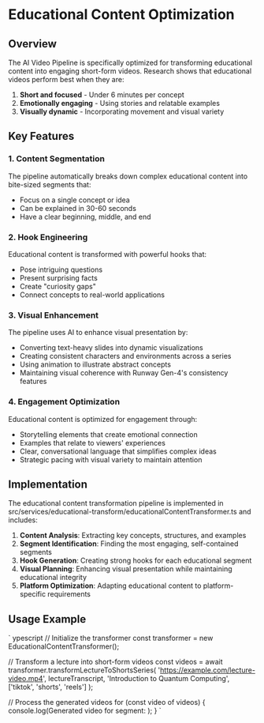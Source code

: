 ﻿# Educational Content Optimization

## Overview

The AI Video Pipeline is specifically optimized for transforming educational content into engaging short-form videos. Research shows that educational videos perform best when they are:

1. **Short and focused** - Under 6 minutes per concept
2. **Emotionally engaging** - Using stories and relatable examples
3. **Visually dynamic** - Incorporating movement and visual variety

## Key Features

### 1. Content Segmentation

The pipeline automatically breaks down complex educational content into bite-sized segments that:
- Focus on a single concept or idea
- Can be explained in 30-60 seconds
- Have a clear beginning, middle, and end

### 2. Hook Engineering

Educational content is transformed with powerful hooks that:
- Pose intriguing questions
- Present surprising facts
- Create "curiosity gaps"
- Connect concepts to real-world applications

### 3. Visual Enhancement

The pipeline uses AI to enhance visual presentation by:
- Converting text-heavy slides into dynamic visualizations
- Creating consistent characters and environments across a series
- Using animation to illustrate abstract concepts
- Maintaining visual coherence with Runway Gen-4's consistency features

### 4. Engagement Optimization

Educational content is optimized for engagement through:
- Storytelling elements that create emotional connection
- Examples that relate to viewers' experiences
- Clear, conversational language that simplifies complex ideas
- Strategic pacing with visual variety to maintain attention

## Implementation

The educational content transformation pipeline is implemented in src/services/educational-transform/educationalContentTransformer.ts and includes:

1. **Content Analysis**: Extracting key concepts, structures, and examples
2. **Segment Identification**: Finding the most engaging, self-contained segments
3. **Hook Generation**: Creating strong hooks for each educational segment
4. **Visual Planning**: Enhancing visual presentation while maintaining educational integrity
5. **Platform Optimization**: Adapting educational content to platform-specific requirements

## Usage Example

`	ypescript
// Initialize the transformer
const transformer = new EducationalContentTransformer();

// Transform a lecture into short-form videos
const videos = await transformer.transformLectureToShortsSeries(
  'https://example.com/lecture-video.mp4',
  lectureTranscript,
  'Introduction to Quantum Computing',
  ['tiktok', 'shorts', 'reels']
);

// Process the generated videos
for (const video of videos) {
  console.log(Generated  video for segment: );
}
`
